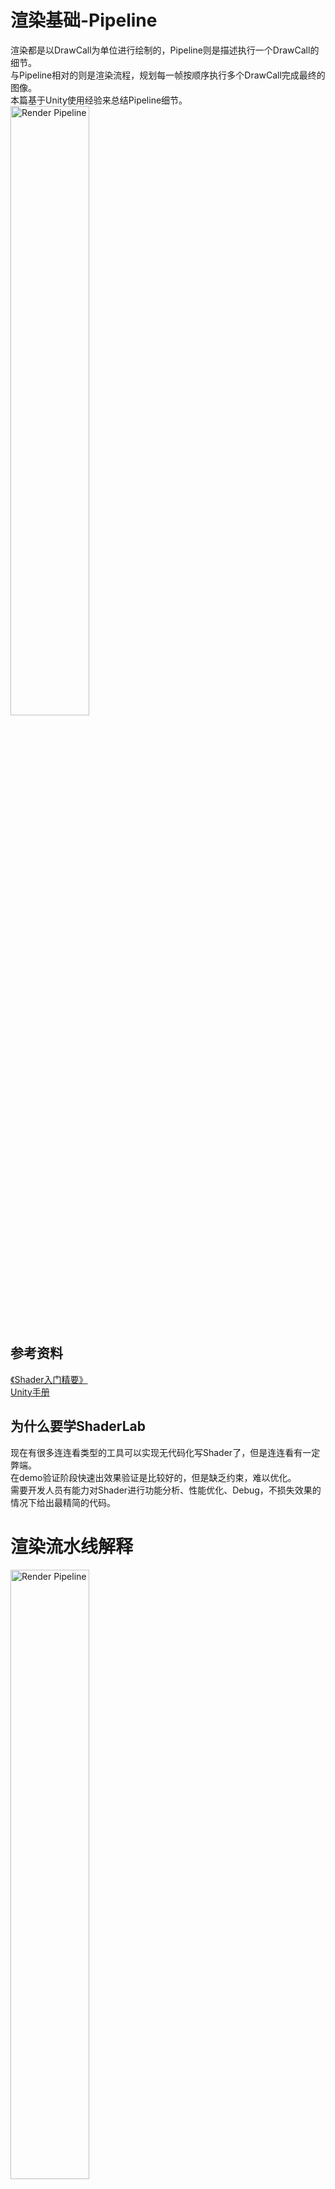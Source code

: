 # 渲染基础-Pipeline
渲染都是以DrawCall为单位进行绘制的，Pipeline则是描述执行一个DrawCall的细节。  
与Pipeline相对的则是渲染流程，规划每一帧按顺序执行多个DrawCall完成最终的图像。  
本篇基于Unity使用经验来总结Pipeline细节。  
<img src="_res_render_pipeline/cover.png" alt="Render Pipeline" width="50%" height="50%">  

## 参考资料
[《Shader入门精要》](https://github.com/candycat1992/Unity_Shaders_Book)  
[Unity手册](https://docs.unity3d.com/Manual/SL-ShaderPrograms.html)  

## 为什么要学ShaderLab
现在有很多连连看类型的工具可以实现无代码化写Shader了，但是连连看有一定弊端。  
在demo验证阶段快速出效果验证是比较好的，但是缺乏约束，难以优化。  
需要开发人员有能力对Shader进行功能分析、性能优化、Debug，不损失效果的情况下给出最精简的代码。  

# 渲染流水线解释
<img src="_res_render_pipeline/1.png" alt="Render Pipeline" width="50%" height="50%">  

DrawCall的执行包括多个阶段，有些可配置，有些可编程。  
对应可配置的部分，需要了解这些流程都干了啥、可用的选项/开关的具体效果；  
对应可编程的部分，需要了解对应的效果实现，输入与输出。  

## 应用阶段 
应用阶段在几何阶段之前，指CPU通过向GPU提交DrawCall来发起一次渲染；  
DrawCall必要的资源和设置，输入、输出、着色器、渲染状态，都已准备就绪。  
在C#侧通过CommandBuffer API来管理渲染流程，了解CommandBuffer有助于理解DrawCall。  
   我们可以查看每一个命令对应的模型、材质球、RT目标等。  

渲染相关的数据  
全局参数：时间、环境色  
Camera：相机位置，V矩阵、P矩阵  
光源：光源位置，光源空间矩阵、环境光  
逐顶点数据：POSITION、NORMAL、TANGENT、TEXCOORD0~5、COLOR  
逐材质数据：Color、Float、Vector4、Texture、Lightmap、Probe  
Shader：shader变体  

粗粒度剔除  
相机只能看到部分场景时，简单判断一下物体的可见性可以大幅度减少DrawCall数量，参考URP：  
   var cullResults = context.Cull(ref cullingParameters);  
原理是判断物体的BoundingBox范围是否在视椎体，执行效率比较高。  
对于Animator、Particle System等组件，可以设置其在不可见时是否使用降低消耗的策略。  
对于海量草渲染的情况，不应使用CPU剔除过渡占用CPU测资源，而是使用GPU剔除。  

Mesh在DrawCall中扮演的地位  
光栅化shader以三角形为绘制单位(图元)，最低1个三角形，比如后处理用的全屏三角形。  

## 几何阶段 
几何阶段用于描述一次DC的逐顶点计算过程。

顶点着色器-可编程
Vertex Shader：每个顶点执行一次，顶点之间相对孤立。
从这里开始，就需要接触到多种**几何空间**，用于3D计算：
模型空间(逐顶点数据)→世界空间→观察空间→裁剪空间-->(齐次去除)； 
齐次去除由后续硬件负责，得到归一化的设备坐标(NDC，Normalized Device Coordinates)； 

曲面细分着色器-可编程/可选 
Tessellation Shader：细分图元，SM5.0以上。 通过对表面的细分，增加表面细节，用的少。

几何着色器\-可编程/可选
Geometry Shader：通过编程生成自定义mesh数据。 
图元：点/线段/面，有这3种拓扑方式可以构成mesh。
举例：使用几何做色器生成草、果冻等组织相对稳定的软体。

裁剪-可配置
Clipping，在NDC空间中判断顶点是否在视椎体内的可见；截断处产生新的顶点。

屏幕映射-无法控制
Screen Mapping：将图元坐标转换到屏幕空间。 
屏幕映射后决定了每个顶点对应屏幕上的哪个像素、深度。

## 光栅化阶段
光栅化阶段用于一次DC的逐像素计算过程。

三角形设置-无法控制
Triangle Setup，通过三角面片的三个顶点计算出三角形边界的表示方式。

三角形遍历\-无法控制
Triangle Traversal，检查逐像素是否被一个**三角面片**覆盖，被覆盖的像素生成一个片元。
![](https://img.acgmart.com/uploads/article/render/base/render_pipeline/2.png) 
片元：一个待定的像素，如果所有测试通过，就执行对应片元计算、写入buffer操作；
逐片元数据：从逐顶点数据差值继承过来的数据、深度值。 

片元着色器\-可编程 
Fragment Shader，使用逐片元数据计算逐片元的颜色。 

逐片元操作-可配置 
[Per-Fragment Operations](https://en.wikibooks.org/wiki/GLSL_Programming/Per-Fragment_Operations)，输出合并阶段。
![](https://img.acgmart.com/uploads/article/render/base/render_pipeline/3.png) 
可见测试→透明度测试→(模板测试+深度测试)→混合操作→Mask→写入；
任务1：决定每个片元的可见性，也就是抛弃一些片元； 
任务2：对通过了测试的片元与颜色缓冲区的颜色值进行**混合操作**；
Fragment+Associated Data：逐片元数据； 
Pixel Ownership Test：如果当前窗口被其他窗口遮挡住了，就不会通过测试； 
Scissor Test：裁剪测试，超出视口的范围不会通过测试； 
Alpha Test：透明度测试，也就是clip、discard方法，用户在代码中可选调用；
Stencil Test：模板测试，提供逐像素的遮罩，用于标记/限制区域；
Depth Test：深度测试，与深度RT中的深度值进行对比；
Blending：片元再写入颜色时与旧颜色值之间的互动选项；
ColorMask：可控制对哪些通道进行写入；
RenderTexture(RT)：GPU中表示一张图片、二维数组，可进行颜色读写；
FrameBuffer：表示显示器的RT，将渲染结果提交到这里可完成一帧的渲染。

**关于Early Z** 
Early Z表示Stencil Test和Depth Test两个操作，提前进行深度测试+写入； 
提前的好处在于，可避免大量多余的frag计算；
如果用户在frag方法中使用了clip，就不会Early Z，效率下降。
Early Z能不能做的核心在于必须所有测试都成功才能执行写入操作； 
作为硬件功能，Early Z无需开启，按照Queue渲染可最大化利用这个特性。

# URP管线下的Shader语法
SRP的出现提供了很多效果工具、更规范的代码格式、更强大的扩展；
可使用ShaderGraph或VisualEffectGraph生成对应的shader文件版本；
将Unity官方工具中用到的代码集成到自己的库中是很棒的体验。
可在官方库中搜索对应语法、函数的使用细节；
使用HLSL语法编程时，系统底层的暗操作很少，对编程人员友好。

## 属性
**Propertie**
这里声明的属性主要是用来生成**shader GUI**，便于美术人员调整效果。
浮点数类型：颜色、4元数、整形、浮点数、Range
\_Color("颜色", Color)= (1,1,1,1) 
\_Vector("四元数", Vector)= (1,2,3,4)
\_int("整形", int) = 100
\_Scale("缩放", float) = 3.14
\_Range("Range", Range(1,10)) = 6

贴图类型：2D、Cube
\_2D("Texture", 2D) = "white" {}
\_NormalMap("NormalMap", 2D) = "bump" {}
\_Cube("Cube", Cube) = "Skybox"{}

**HLSLPROGRAM内的属性声明**
这里声明的属性决定变量的存储位置、数据结构等。
浮点数类型：
float4 \_Color;
float \_Scale;
贴图类型：
TEXTURE2D(\_BaseMap); SAMPLER(sampler_BaseMap);
Buffer类型：
StructuredBuffer\<float3> \_PositionBuffer;
RWStructuredBuffer\<int> \_intBuffer;

## 标签与渲染状态
**SubShader**
LOD：默认值0，用于选择运行时使用哪个SubShader。
通常LOD值越大，代表对应的SubShader的效果更好但是计算更复杂。 
脚本中设置全局的LOD的最大值: Shader.globalMaximumLOD；
脚本中设置单个shader的LOD的最大值 \_shader.maximumLOD；
SubShader下的渲染状态设置适用于后续的所有Pass。

**SubShader Tags**
每个标签对应一个功能，在URP下用到的机会变少了。
举例：Tags { "Queue" = "Geometry+1" "RenderType" = "Opaque" } 
等号两边是一个键值对，可以像查字典一样的搜索Key查对应的Value。
Queue：指明渲染顺序。 
RenderType：着色器替换功能中的标签。
PreviewType：指明材质预览使用的mesh。 

Queue的使用
在一个批次的多个物体中排序，序列越小的先渲染。 
Geometry、AlphaTest、Transparent分别对应2000、2450、3000。
这是一个经常与我们打交道的标签，严格的Queue值能保证渲染先后的正确性；
而不同Queue的物体会被强制不合批，所以只有透明物体才特别设置这个。

**Pass**
每个Pass代表一个DC，如着色Pass、投影Pass、深度Pass。
声明Pass：一般名称是UniversalForward、ShadowCaster、DepthOnly
UsePass： 引用其他shader文件中的指定Name值的Pass，Pass的Name大写。
   例：UsePass "Test/Test1/SHADOWCASTER"
GrabPass：旧管线才有的，相当于拷贝一次颜色RT。

**Pass Name和Pass Tags**
Name：用于UsePass或FrameDebug调试时显示的名称。
LightMode：可用于开关材质的特点Pass、提交批量渲染指令时过滤Pass。

**渲染状态**
如果不设置渲染状态，那么渲染状态就是默认值，可按需开启不同的状态。
Stencil测试：默认Off
深度测试：Cull默认Back；ZTest默认LEqual；ZWrite默认On
混合模式：Blend默认值为One Zero, One Zero
ColorMask：默认值为RGBA，对所有颜色通道都写入。可指定目标RT的index。
Offset：可以对斜面物体造成深度值的偏移，用的少。

透明物体
常规不透明物体没有必要设置渲染状态，透明物体会麻烦很多。
开启透明混合：Blend SrcAlpha OneMinusSrcAlpha, Zero Zero
关闭深度写入：ZWrite Off
特效粒子因为到处飞，需要关闭Cull：Cull Off
透明物体必须从后往前渲染才能保证混合出最终正确的效果。
通常会用多Pass处理描边、头发、渐隐等复杂的透明效果。
像树叶、溶解特效这种形状复杂的表现，需要用**透明裁剪**实现。

模板测试
例：Stencil { Ref 64 ReadMask 64 WriteMask 64 Comp NotEqual Pass Keep Fail Keep } 
Ref值：用来做或与非判断，所以最好是2的整数幂。
ReadMask/WriteMask：在读写stencil buffer时做或与非计算，最好和Ref值一致。
comparisonFunction：等于或者不等于。
StencilOp：测试成功就写入或者测试失败就写入。

## 业务代码
**HLSLPROGRAM内的pragma声明**
pragma vertex vert：指定名称为vert的函数为顶点着色器代码
#pragma fragment frag：指定名称为frag的函数为片元做色器代码
#pragma geometry geom：指定名称为geom的函数为Geometry shader代码
#pragma target 4.0：指定shader编译目标级别，默认为2.5。
#multi_compile_fog：声明雾相关的关键字
#pragma multi_compile_local：声明逐材质的关键字
#pragma multi_compile：声明全局的关键词
#pragma shader_feature：声明全局的关键字，未使用时不参与打包，可用于调试。
例：#pragma multi_compile _ \_SPHEREMAP_ON
   下划线表示默认状态，是一个名称缺省的关键字，比如\_SPHEREMAP_OFF。
   添加这一行会使shader变体数量翻倍，分别为效果的开启和关闭2种情况。
   代码中通过#ifdef~#endif等宏定义方式做逻辑分支。
材质关键词查看：在debug模式看材质属性或者FrameDebug中看DC的关键字。
全局关键字的开关：代码调用Shader.EnableKeyword
本地关键字的开关：代码调用Material.EnableKeyword
注：shader关键字应按需声明，过多变体导致打包时间边长。

**属性ShaderGUI与Shader关键字**
A-1：[Toggle]\_Invert("Invert color?", Int) = 0
A-2：[Toggle(\_INVERT\_ON)] \_Invert("Invert color?", Int) = 0
   当Toggle为开启状态时会为材质添加\_INVERT\_ON关键字。
B：[KeywordEnum(OFF, ON)]\_Invert("Invert color?", Int) = 0
   KeywordEnum可声明数量更多的关键字。
C：[ToggleUI]\_Invert("Invert color?", Int) = 0
   纯UI版本，不会激活关键字。
D：[Enum(Off, 0, On, 1)]\_Invert("Invert color?", Int) = 0
   纯UI版本，不会激活关键字。

**其他常用属性ShaderGUI**
[NoScaleOffset]：让贴图属性不显示UV偏移变量。
[HideInInspector]：属性不显示在面板上，通常用于程序化赋值的材质 。
[HDR]：使用HDR调色板，使颜色值超过1，并且不执行Gamma矫正。 
[NonModifiableTextureData]：不允许在Inspector编辑。

**HLSLPROGRAM内的代码声明**
从这里开始就是编写shader代码的主要业务了，编译从上到下执行，风格类似C++。
SubShader下的HLSLINCLUDE/ENDHLSL：对全部Pass都有效的公共代码。
#define：自定义宏和函数
   例：#define FOG_LINEAR：直接用宏替代雾关键字减少变体数
#include：包含库，效果相当于把目标文件整个复制粘贴进来。
声明输入输出结构体、vert/frag方法、自定义代码等...
简单总结就是利用各种数据实现对目标RT的写入操作。
   Shader是效果表现得核心层，串联管线代码、逻辑代码、美术资产。

# 美术资产管理
不同部门的美术人员生产特定资源，由需求驱动的分工模式来实现功能开发。
3D部门：模型、贴图、材质球
动作部门：绑骨与动作、动画控制器、碰撞器、动态骨骼、相关脚本
特效部门：技能特效、UI特效、相关脚本

## 贴图导入设置
![](https://img.acgmart.com/uploads/article/render/base/render_pipeline/4.png)
纹理类型
默认为Texture，常用的还有NormalMap、Sprite。
   这些纹理类型都可以用于shader采样，本质区别是通道和浮点精度不同。
   NormalMap可为PBR物体添加光照细节；
   Sprite可为UI元件支持九宫格、图集等功能。

Texture Shape：默认为2D，Cube模式常用于反射采样。
Alpha Source：指定透明通道的值如何生成，透明通道默认值为1。
   From Gray Scale：指定A通道由RGB通道的intensity与计算生成。
Alphpa Is Transparency：将完全透明区域的RGB值预计算为0。

MipMap
shader中采样纹理时会自动访问对应层级的mip。
mip相当于多层高斯模糊，可解决3D物体贴图分辨率过高时的像素抖动问题。
对于UI层的物体完全不需要开启mip。

Wrap Mode
指定纹理坐标超过[0,1]后的平铺模式。 
   Repeat：舍弃整数部分
   Clamp：取边界值
   3D模型可以统一平铺模式，特效纹理通常有多层流动UV需要Repeat模式。
Filter Mode
滤波模式，针对不同的场合有专用的过滤模式。
Point模式：采样返回最近的像素值，适合UI。
Bilinear模式：采样返回附近4个像素的混合值，适合3D物体。
Trilnear模式：在Bilinear的基础上混合多层mip，适合远近变化多的3D物体。

纹理的最大尺寸与纹理模式
通常我们的原则是保证效果的同时尽量优化，而且也不是分辨率越大越好。
针对不同平台应寻找压缩格式的最优解。

## 模型导入设置
模型文件主要用于3D表现，问题主要出现在制作环节而不是导出环节。
LightmapUV：对应shader里的TEXCOORD1，仅烘培物体需要开启。
Read/Write Enabled：仅少数程序化控制的模型需要开启。
Material Creation Mode：推荐None，在预制体中赋值材质球，避免丢失材质球。
